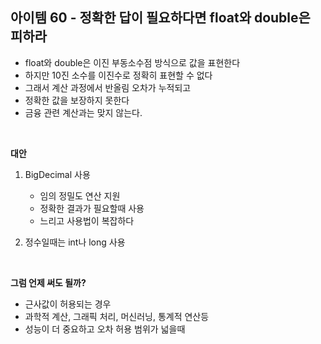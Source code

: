 ## 아이템 60 - 정확한 답이 필요하다면 float와 double은 피하라

- float와 double은 이진 부동소수점 방식으로 값을 표현한다
- 하지만 10진 소수를 이진수로 정확히 표현할 수 없다
- 그래서 계산 과정에서 반올림 오차가 누적되고
- 정확한 값을 보장하지 못한다
- 금융 관련 계산과는 맞지 않는다.

<br/>

**대안**
1. BigDecimal 사용
   - 임의 정밀도 연산 지원
   - 정확한 결과가 필요할때 사용
   - 느리고 사용법이 복잡하다
  
2. 정수일때는 int나 long 사용


<br/>

**그럼 언제 써도 될까?**
- 근사값이 허용되는 경우
- 과학적 계산, 그래픽 처리, 머신러닝, 통계적 연산등
- 성능이 더 중요하고 오차 허용 범위가 넓을때
